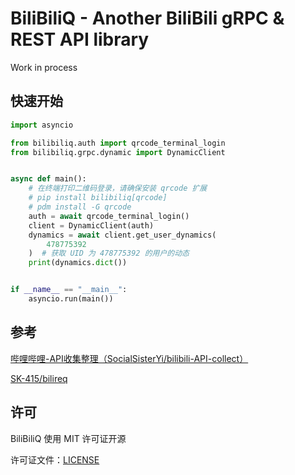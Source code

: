 # BiliBiliQ - Another BiliBili gRPC & REST API library

Work in process

## 快速开始

```python
import asyncio

from bilibiliq.auth import qrcode_terminal_login
from bilibiliq.grpc.dynamic import DynamicClient


async def main():
    # 在终端打印二维码登录，请确保安装 qrcode 扩展
    # pip install bilibiliq[qrcode]
    # pdm install -G qrcode
    auth = await qrcode_terminal_login()  
    client = DynamicClient(auth)
    dynamics = await client.get_user_dynamics(
        478775392
    )  # 获取 UID 为 478775392 的用户的动态
    print(dynamics.dict())


if __name__ == "__main__":
    asyncio.run(main())
```

## 参考

[哔哩哔哩-API收集整理（SocialSisterYi/bilibili-API-collect）](https://github.com/SocialSisterYi/bilibili-API-collect)

[SK-415/bilireq](https://github.com/SK-415/bilireq)

## 许可

BiliBiliQ 使用 MIT 许可证开源

许可证文件：[LICENSE](./LICENSE)
